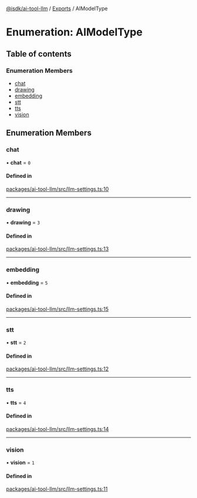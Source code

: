 [@isdk/ai-tool-llm](../README.md) / [Exports](../modules.md) / AIModelType

# Enumeration: AIModelType

## Table of contents

### Enumeration Members

- [chat](AIModelType.md#chat)
- [drawing](AIModelType.md#drawing)
- [embedding](AIModelType.md#embedding)
- [stt](AIModelType.md#stt)
- [tts](AIModelType.md#tts)
- [vision](AIModelType.md#vision)

## Enumeration Members

### chat

• **chat** = ``0``

#### Defined in

[packages/ai-tool-llm/src/llm-settings.ts:10](https://github.com/isdk/ai-tool-llm.js/blob/b1a069008f06d0b818c0913820aaddab45c2d2fc/src/llm-settings.ts#L10)

___

### drawing

• **drawing** = ``3``

#### Defined in

[packages/ai-tool-llm/src/llm-settings.ts:13](https://github.com/isdk/ai-tool-llm.js/blob/b1a069008f06d0b818c0913820aaddab45c2d2fc/src/llm-settings.ts#L13)

___

### embedding

• **embedding** = ``5``

#### Defined in

[packages/ai-tool-llm/src/llm-settings.ts:15](https://github.com/isdk/ai-tool-llm.js/blob/b1a069008f06d0b818c0913820aaddab45c2d2fc/src/llm-settings.ts#L15)

___

### stt

• **stt** = ``2``

#### Defined in

[packages/ai-tool-llm/src/llm-settings.ts:12](https://github.com/isdk/ai-tool-llm.js/blob/b1a069008f06d0b818c0913820aaddab45c2d2fc/src/llm-settings.ts#L12)

___

### tts

• **tts** = ``4``

#### Defined in

[packages/ai-tool-llm/src/llm-settings.ts:14](https://github.com/isdk/ai-tool-llm.js/blob/b1a069008f06d0b818c0913820aaddab45c2d2fc/src/llm-settings.ts#L14)

___

### vision

• **vision** = ``1``

#### Defined in

[packages/ai-tool-llm/src/llm-settings.ts:11](https://github.com/isdk/ai-tool-llm.js/blob/b1a069008f06d0b818c0913820aaddab45c2d2fc/src/llm-settings.ts#L11)
